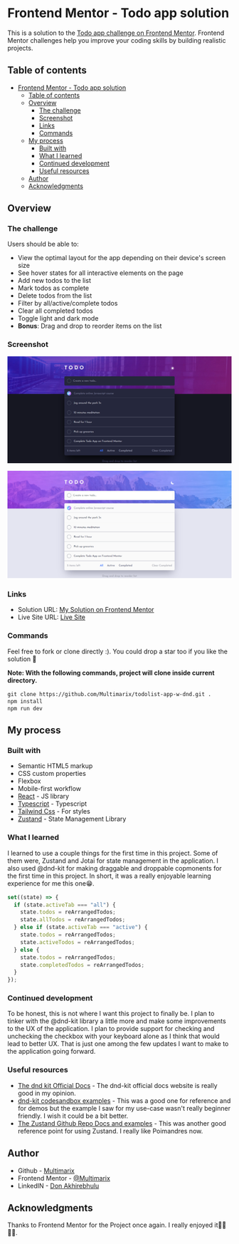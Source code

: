 # Frontend Mentor - Todo app solution

This is a solution to the [Todo app challenge on Frontend Mentor](https://www.frontendmentor.io/challenges/todo-app-Su1_KokOW). Frontend Mentor challenges help you improve your coding skills by building realistic projects.

## Table of contents

- [Frontend Mentor - Todo app solution](#frontend-mentor---todo-app-solution)
  - [Table of contents](#table-of-contents)
  - [Overview](#overview)
    - [The challenge](#the-challenge)
    - [Screenshot](#screenshot)
    - [Links](#links)
    - [Commands](#commands)
  - [My process](#my-process)
    - [Built with](#built-with)
    - [What I learned](#what-i-learned)
    - [Continued development](#continued-development)
    - [Useful resources](#useful-resources)
  - [Author](#author)
  - [Acknowledgments](#acknowledgments)

## Overview

### The challenge

Users should be able to:

- View the optimal layout for the app depending on their device's screen size
- See hover states for all interactive elements on the page
- Add new todos to the list
- Mark todos as complete
- Delete todos from the list
- Filter by all/active/complete todos
- Clear all completed todos
- Toggle light and dark mode
- **Bonus**: Drag and drop to reorder items on the list

### Screenshot

![](./screenshot1.png)

![](./screenshot2.png)

### Links

- Solution URL: [My Solution on Frontend Mentor](https://www.frontendmentor.io/solutions/todolist-app-with-react-tailwind-css-ts-and-dndkit-D1TAcEafnU)
- Live Site URL: [Live Site](https://dees-todolist.netlify.app/)

### Commands

Feel free to fork or clone directly :). You could drop a star too if you like the solution 💙

**Note: With the following commands, project will clone inside current directory.**

```
git clone https://github.com/Multimarix/todolist-app-w-dnd.git .
npm install
npm run dev
```

## My process

### Built with

- Semantic HTML5 markup
- CSS custom properties
- Flexbox
- Mobile-first workflow
- [React](https://reactjs.org/) - JS library
- [Typescript](https://www.typescriptlang.org/docs/handbook/intro.html) - Typescript
- [Tailwind Css](https://tailwindcss.com/docs/installation) - For styles
- [Zustand](https://github.com/pmndrs/zustand) - State Management Library

### What I learned

I learned to use a couple things for the first time in this project. Some of them were, Zustand and Jotai for state management in the application. I also used @dnd-kit for making draggable and droppable copmonents for the first time in this project. In short, it was a really enjoyable learning experience for me this one😁.

```js
set((state) => {
  if (state.activeTab === "all") {
    state.todos = reArrangedTodos;
    state.allTodos = reArrangedTodos;
  } else if (state.activeTab === "active") {
    state.todos = reArrangedTodos;
    state.activeTodos = reArrangedTodos;
  } else {
    state.todos = reArrangedTodos;
    state.completedTodos = reArrangedTodos;
  }
});
```

### Continued development

To be honest, this is not where I want this project to finally be. I plan to tinker with the @dnd-kit library a little more and make some improvements to the UX of the application. I plan to provide support for checking and unchecking the checkbox with your keyboard alone as I think that would lead to better UX. That is just one among the few updates I want to make to the application going forward.

### Useful resources

- [The dnd kit Official Docs](https://docs.dndkit.com/) - The dnd-kit official docs website is really good in my opinion.
- [dnd-kit codesandbox examples](https://codesandbox.io/examples/package/@dnd-kit/core) - This was a good one for reference and for demos but the example I saw for my use-case wasn't really beginner friendly. I wish it could be a bit better.
- [The Zustand Github Repo Docs and examples](https://github.com/pmndrs/zustand) - This was another good reference point for using Zustand. I really like Poimandres now.

## Author

- Github - [Multimarix](https://github.com/Multimarix)
- Frontend Mentor - [@Multimarix](https://www.frontendmentor.io/profile/Multimarix)
- LinkedIN - [Don Akhirebhulu](https://www.linkedin.com/in/don-akhirebhulu-675082242/)

## Acknowledgments

Thanks to Frontend Mentor for the Project once again. I really enjoyed it🤞🏾👌🏾.
